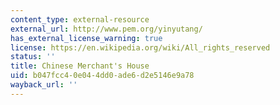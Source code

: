 ```yaml
---
content_type: external-resource
external_url: http://www.pem.org/yinyutang/
has_external_license_warning: true
license: https://en.wikipedia.org/wiki/All_rights_reserved
status: ''
title: Chinese Merchant's House
uid: b047fcc4-0e04-4dd0-ade6-d2e5146e9a78
wayback_url: ''
---
```

